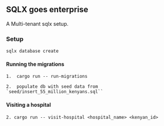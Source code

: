 ## SQLX goes enterprise

A Multi-tenant sqlx setup.

### Setup

```
sqlx database create
```

#### Running the migrations

```
1.  cargo run -- run-migrations
```

```
2.  populate db with seed data from `seed/insert_55_million_kenyans.sql``
```

#### Visiting a hospital

```
2. cargo run -- visit-hospital <hospital_name> <kenyan_id>
```
